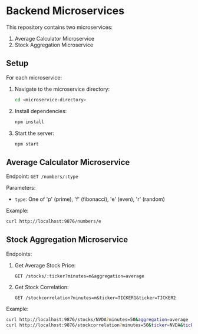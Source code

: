 # Backend Microservices

This repository contains two microservices:

1. Average Calculator Microservice
2. Stock Aggregation Microservice

## Setup

For each microservice:

1. Navigate to the microservice directory:
   ```bash
   cd <microservice-directory>
   ```

2. Install dependencies:
   ```bash
   npm install
   ```

3. Start the server:
   ```bash
   npm start
   ```

## Average Calculator Microservice

Endpoint: `GET /numbers/:type`

Parameters:
- `type`: One of 'p' (prime), 'f' (fibonacci), 'e' (even), 'r' (random)

Example:
```bash
curl http://localhost:9876/numbers/e
```

## Stock Aggregation Microservice

Endpoints:

1. Get Average Stock Price:
   ```
   GET /stocks/:ticker?minutes=m&aggregation=average
   ```

2. Get Stock Correlation:
   ```
   GET /stockcorrelation?minutes=m&ticker=TICKER1&ticker=TICKER2
   ```

Example:
```bash
curl http://localhost:9876/stocks/NVDA?minutes=50&aggregation=average
curl http://localhost:9876/stockcorrelation?minutes=50&ticker=NVDA&ticker=PYPL
``` 